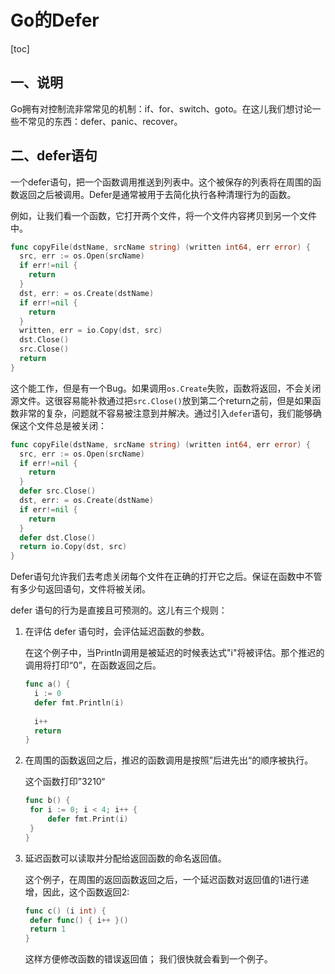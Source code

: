 # Go的Defer

[toc]

## 一、说明

Go拥有对控制流非常常见的机制：if、for、switch、goto。在这儿我们想讨论一些不常见的东西：defer、panic、recover。

## 二、defer语句

一个defer语句，把一个函数调用推送到列表中。这个被保存的列表将在周围的函数返回之后被调用。Defer是通常被用于去简化执行各种清理行为的函数。

例如，让我们看一个函数，它打开两个文件，将一个文件内容拷贝到另一个文件中。

```go
func copyFile(dstName, srcName string) (written int64, err error) {
  src, err := os.Open(srcName)
  if err!=nil {
    return
  }
  dst, err: = os.Create(dstName)
  if err!=nil {
    return
  }
  written, err = io.Copy(dst, src)
  dst.Close()
  src.Close()
  return
}
```

这个能工作，但是有一个Bug。如果调用`os.Create`失败，函数将返回，不会关闭源文件。这很容易能补救通过把`src.Close()`放到第二个return之前，但是如果函数非常的复杂，问题就不容易被注意到并解决。通过引入`defer`语句，我们能够确保这个文件总是被关闭：

```go
func copyFile(dstName, srcName string) (written int64, err error) {
  src, err := os.Open(srcName)
  if err!=nil {
    return
  }
  defer src.Close()
  dst, err: = os.Create(dstName)
  if err!=nil {
    return
  }
  defer dst.Close()
  return io.Copy(dst, src)
}
```

Defer语句允许我们去考虑关闭每个文件在正确的打开它之后。保证在函数中不管有多少句返回语句，文件将被关闭。

defer 语句的行为是直接且可预测的。这儿有三个规则：

1. 在评估 defer 语句时，会评估延迟函数的参数。

   在这个例子中，当Println调用是被延迟的时候表达式"i"将被评估。那个推迟的调用将打印“0”，在函数返回之后。

   ```go
   func a() {
     i := 0
     defer fmt.Println(i)
     
     i++
     return
   }
   ```

2. 在周围的函数返回之后，推迟的函数调用是按照”后进先出“的顺序被执行。

   这个函数打印”3210“

   ```go
   func b() {
   	for i := 0; i < 4; i++ {
   		defer fmt.Print(i)
   	}
   }
   ```

3. 延迟函数可以读取并分配给返回函数的命名返回值。

   这个例子，在周围的返回函数返回之后，一个延迟函数对返回值的1进行递增，因此，这个函数返回2:

   ```go
   func c() (i int) {
   	defer func() { i++ }()
   	return 1
   }
   ```

   这样方便修改函数的错误返回值； 我们很快就会看到一个例子。

